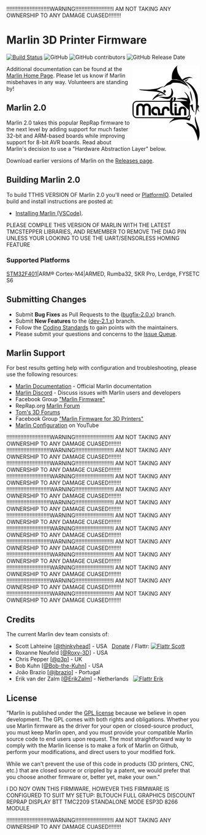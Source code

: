 !!!!!!!!!!!!!!!!!!!!!!!!!!!!WARNING!!!!!!!!!!!!!!!!!!!!!!!!I AM NOT TAKING ANY OWNERSHIP TO ANY DAMAGE CUASED!!!!!!!!


# Marlin 3D Printer Firmware

[![Build Status](https://travis-ci.org/MarlinFirmware/Marlin.svg?branch=2.0.x)](https://travis-ci.org/MarlinFirmware/Marlin)
![GitHub](https://img.shields.io/github/license/marlinfirmware/marlin.svg)
![GitHub contributors](https://img.shields.io/github/contributors/marlinfirmware/marlin.svg)
![GitHub Release Date](https://img.shields.io/github/release-date/marlinfirmware/marlin.svg)

<img align="right" width=175 src="buildroot/share/pixmaps/logo/marlin-250.png" />

Additional documentation can be found at the [Marlin Home Page](http://marlinfw.org/).
Please let us know if Marlin misbehaves in any way. Volunteers are standing by!

## Marlin 2.0

Marlin 2.0 takes this popular RepRap firmware to the next level by adding support for much faster 32-bit and ARM-based boards while improving support for 8-bit AVR boards. Read about Marlin's decision to use a "Hardware Abstraction Layer" below.

Download earlier versions of Marlin on the [Releases page](https://github.com/MarlinFirmware/Marlin/releases).

## Building Marlin 2.0

To build TTHIS VERSION OF Marlin 2.0 you'll need or [PlatformIO](http://docs.platformio.org/en/latest/ide.html#platformio-ide). Detailed build and install instructions are posted at:

   - [Installing Marlin (VSCode)](http://marlinfw.org/docs/basics/install_platformio_vscode.html).
   
   PLEASE COMPILE THIS VERSION OF MARLIN WITH THE LATEST TMCSTEPPER LIBRARIES, AND REMEMBER TO REMOVE THE DIAG PIN UNLESS YOUR LOOKING TO USE THE UART/SENSORLESS HOMING FEATURE

### Supported Platforms

  
  [STM32F401](https://www.st.com/en/microcontrollers-microprocessors/stm32f401.html)|ARM® Cortex-M4|ARMED, Rumba32, SKR Pro, Lerdge, FYSETC S6
  

## Submitting Changes

- Submit **Bug Fixes** as Pull Requests to the ([bugfix-2.0.x](https://github.com/MarlinFirmware/Marlin/tree/bugfix-2.0.x)) branch.
- Submit **New Features** to the ([dev-2.1.x](https://github.com/MarlinFirmware/Marlin/tree/dev-2.1.x)) branch.
- Follow the [Coding Standards](http://marlinfw.org/docs/development/coding_standards.html) to gain points with the maintainers.
- Please submit your questions and concerns to the [Issue Queue](https://github.com/MarlinFirmware/Marlin/issues).

## Marlin Support

For best results getting help with configuration and troubleshooting, please use the following resources:

- [Marlin Documentation](http://marlinfw.org) - Official Marlin documentation
- [Marlin Discord](https://discord.gg/n5NJ59y) - Discuss issues with Marlin users and developers
- Facebook Group ["Marlin Firmware"](https://www.facebook.com/groups/1049718498464482/)
- RepRap.org [Marlin Forum](http://forums.reprap.org/list.php?415)
- [Tom's 3D Forums](https://discuss.toms3d.org/)
- Facebook Group ["Marlin Firmware for 3D Printers"](https://www.facebook.com/groups/3Dtechtalk/)
- [Marlin Configuration](https://www.youtube.com/results?search_query=marlin+configuration) on YouTube

!!!!!!!!!!!!!!!!!!!!!!!!!!!!WARNING!!!!!!!!!!!!!!!!!!!!!!!!I AM NOT TAKING ANY OWNERSHIP TO ANY DAMAGE CUASED!!!!!!!!
!!!!!!!!!!!!!!!!!!!!!!!!!!!!WARNING!!!!!!!!!!!!!!!!!!!!!!!!I AM NOT TAKING ANY OWNERSHIP TO ANY DAMAGE CUASED!!!!!!!!
!!!!!!!!!!!!!!!!!!!!!!!!!!!!WARNING!!!!!!!!!!!!!!!!!!!!!!!!I AM NOT TAKING ANY OWNERSHIP TO ANY DAMAGE CUASED!!!!!!!!
!!!!!!!!!!!!!!!!!!!!!!!!!!!!WARNING!!!!!!!!!!!!!!!!!!!!!!!!I AM NOT TAKING ANY OWNERSHIP TO ANY DAMAGE CUASED!!!!!!!!
!!!!!!!!!!!!!!!!!!!!!!!!!!!!WARNING!!!!!!!!!!!!!!!!!!!!!!!!I AM NOT TAKING ANY OWNERSHIP TO ANY DAMAGE CUASED!!!!!!!!
!!!!!!!!!!!!!!!!!!!!!!!!!!!!WARNING!!!!!!!!!!!!!!!!!!!!!!!!I AM NOT TAKING ANY OWNERSHIP TO ANY DAMAGE CUASED!!!!!!!!
!!!!!!!!!!!!!!!!!!!!!!!!!!!!WARNING!!!!!!!!!!!!!!!!!!!!!!!!I AM NOT TAKING ANY OWNERSHIP TO ANY DAMAGE CUASED!!!!!!!!
!!!!!!!!!!!!!!!!!!!!!!!!!!!!WARNING!!!!!!!!!!!!!!!!!!!!!!!!I AM NOT TAKING ANY OWNERSHIP TO ANY DAMAGE CUASED!!!!!!!!
!!!!!!!!!!!!!!!!!!!!!!!!!!!!WARNING!!!!!!!!!!!!!!!!!!!!!!!!I AM NOT TAKING ANY OWNERSHIP TO ANY DAMAGE CUASED!!!!!!!!
!!!!!!!!!!!!!!!!!!!!!!!!!!!!WARNING!!!!!!!!!!!!!!!!!!!!!!!!I AM NOT TAKING ANY OWNERSHIP TO ANY DAMAGE CUASED!!!!!!!!
!!!!!!!!!!!!!!!!!!!!!!!!!!!!WARNING!!!!!!!!!!!!!!!!!!!!!!!!I AM NOT TAKING ANY OWNERSHIP TO ANY DAMAGE CUASED!!!!!!!!
!!!!!!!!!!!!!!!!!!!!!!!!!!!!WARNING!!!!!!!!!!!!!!!!!!!!!!!!I AM NOT TAKING ANY OWNERSHIP TO ANY DAMAGE CUASED!!!!!!!!
!!!!!!!!!!!!!!!!!!!!!!!!!!!!WARNING!!!!!!!!!!!!!!!!!!!!!!!!I AM NOT TAKING ANY OWNERSHIP TO ANY DAMAGE CUASED!!!!!!!!


## Credits

The current Marlin dev team consists of:

 - Scott Lahteine [[@thinkyhead](https://github.com/thinkyhead)] - USA &nbsp; [Donate](http://www.thinkyhead.com/donate-to-marlin) / Flattr: [![Flattr Scott](http://api.flattr.com/button/flattr-badge-large.png)](https://flattr.com/submit/auto?user_id=thinkyhead&url=https://github.com/MarlinFirmware/Marlin&title=Marlin&language=&tags=github&category=software)
 - Roxanne Neufeld [[@Roxy-3D](https://github.com/Roxy-3D)] - USA
 - Chris Pepper [[@p3p](https://github.com/p3p)] - UK
 - Bob Kuhn [[@Bob-the-Kuhn](https://github.com/Bob-the-Kuhn)] - USA
 - João Brazio [[@jbrazio](https://github.com/jbrazio)] - Portugal
 - Erik van der Zalm [[@ErikZalm](https://github.com/ErikZalm)] - Netherlands &nbsp; [![Flattr Erik](http://api.flattr.com/button/flattr-badge-large.png)](https://flattr.com/submit/auto?user_id=ErikZalm&url=https://github.com/MarlinFirmware/Marlin&title=Marlin&language=&tags=github&category=software)

## License

"Marlin is published under the [GPL license](/LICENSE) because we believe in open development. The GPL comes with both rights and obligations. Whether you use Marlin firmware as the driver for your open or closed-source product, you must keep Marlin open, and you must provide your compatible Marlin source code to end users upon request. The most straightforward way to comply with the Marlin license is to make a fork of Marlin on Github, perform your modifications, and direct users to your modified fork.

While we can't prevent the use of this code in products (3D printers, CNC, etc.) that are closed source or crippled by a patent, we would prefer that you choose another firmware or, better yet, make your own."

I DO NOY OWN THIS FIRMWARE, HOWEVER THIS FIRMWARE IS CONFIGURED TO SUIT MY SETUP:
BLTOUCH
FULL GRAPHICS DISCOUNT REPRAP DISPLAY
BTT TMC2209 STANDALONE MODE
ESP3D 8266 MODULE


!!!!!!!!!!!!!!!!!!!!!!!!!!!!WARNING!!!!!!!!!!!!!!!!!!!!!!!!I AM NOT TAKING ANY OWNERSHIP TO ANY DAMAGE CUASED!!!!!!!!
